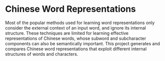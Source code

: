 # Chinese Word Representations

Most of the popular methods used for learning word representations only consider the external context of an input word, and ignore its internal structure. These techniques are limited for learning effective representations of Chinese words, whose subword and subcharacter components can also be semantically important. This project generates and compares Chinese word representations that exploit different internal structures of words and characters. 
